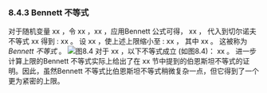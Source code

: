 ### 8.4.3 Bennett 不等式


对于随机变量 xx ，令 xx ，xx ，应用Bennett 公式可得，
xx ，
代入到切尔诺夫不等式 xx 得到 : 
xx 。
设 xx ，使上述上限缩小至 :
xx ，
其中 xx 。
这被称为 *Bennett 不等式* 。
![图8.4](图8.4.png)
对于 xx ，以下不等式成立 (如图8.4)：
xx 。
进一步计算上限的Bennett 不等式实际上给出了在 xx 节中提到的伯恩斯坦不等式的证明。因此，虽然Bennett 不等式比伯恩斯坦不等式稍微复杂一点，但它得到了一个更为紧密的上限。
